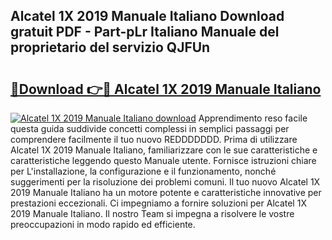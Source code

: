 ## Alcatel 1X 2019 Manuale Italiano Download gratuit PDF - Part-pLr Italiano Manuale del proprietario del servizio QJFUn

# <h2><a href="http://df965n.blite.top/?on=Alcatel+1X+2019+Manuale+Italiano">🔗Download 👉🔴 Alcatel 1X 2019 Manuale Italiano</a></h2>

[![Alcatel 1X 2019 Manuale Italiano download](https://i.imgur.com/lujVjoI.png)](http://df965n.blite.top/?on=Alcatel+1X+2019+Manuale+Italiano)
Apprendimento reso facile questa guida suddivide concetti complessi in semplici passaggi per comprendere facilmente il tuo nuovo REDDDDDDD. Prima di utilizzare Alcatel 1X 2019 Manuale Italiano, familiarizzare con le sue caratteristiche e caratteristiche leggendo questo Manuale utente. Fornisce istruzioni chiare per L'installazione, la configurazione e il funzionamento, nonché suggerimenti per la risoluzione dei problemi comuni. Il tuo nuovo Alcatel 1X 2019 Manuale Italiano ha un motore potente e caratteristiche innovative per prestazioni eccezionali. Ci impegniamo a fornire soluzioni per Alcatel 1X 2019 Manuale Italiano. Il nostro Team si impegna a risolvere le vostre preoccupazioni in modo rapido ed efficiente.
